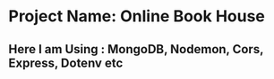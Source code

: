 # Project Name: Online Book House

 ## Here I am Using : MongoDB, Nodemon, Cors, Express, Dotenv etc
